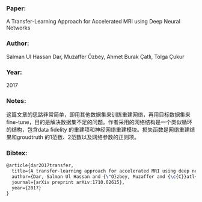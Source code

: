 ### Paper:

A Transfer-Learning Approach for Accelerated MRI using Deep Neural Networks

### Author:

Salman Ul Hassan Dar, Muzaffer Özbey, Ahmet Burak Çatlı, Tolga Çukur

### Year:

2017

### Notes:

这篇文章的思路非常简单，即用其他数据集来训练重建网络，再用目标数据集来fine-tune，目的是解决数据集不足的问题。作者采用的网络结构是一个类似循环的结构，包含data fidelity 的重建项和神经网络重建模块。损失函数是网络重建结果和groudtruth 的1范数、2范数以及网络参数的正则项。

### Bibtex:

```latex
@article{dar2017transfer,
  title={A transfer-learning approach for accelerated MRI using deep neural networks},
  author={Dar, Salman Ul Hassan and {\"O}zbey, Muzaffer and {\c{C}}atl{\i}, Ahmet Burak and {\c{C}}ukur, Tolga},
  journal={arXiv preprint arXiv:1710.02615},
  year={2017}
}
```